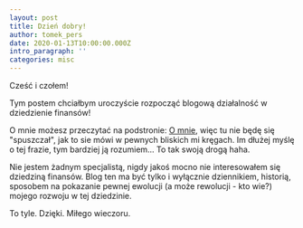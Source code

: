 ```yaml
---
layout: post
title: Dzień dobry!
author: tomek_pers
date: 2020-01-13T10:00:00.000Z
intro_paragraph: ''
categories: misc
---
```

Cześć i czołem!

Tym postem chciałbym uroczyście rozpocząć blogową działalność w dziedzienie finansów!

O mnie możesz przeczytać na podstronie: [O mnie](https://blednyinwestor.pl/), więc tu nie będę się "spuszczał", jak to sie mówi w pewnych bliskich mi kręgach. Im dłużej myślę o tej frazie, tym bardziej ją rozumiem... To tak swoją drogą haha.

Nie jestem żadnym specjalistą, nigdy jakoś mocno nie interesowałem się dziedziną finansów. Blog ten ma być tylko i wyłącznie dziennikiem, historią, sposobem na pokazanie pewnej ewolucji (a może rewolucji - kto wie?) mojego rozwoju w tej dziedzinie.

To tyle. Dzięki. Miłego wieczoru.
